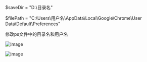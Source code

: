 
$saveDir = "D:\目录名"

$filePath = "C:\Users\用户名\AppData\Local\Google\Chrome\User Data\Default\Preferences"

修改ps文件中的目录名和用户名


![image](https://github.com/user-attachments/assets/8f90bf15-8c0a-4636-bca0-310c287f054a)

![image](https://github.com/user-attachments/assets/1ad2ef5e-1fb4-450c-96da-56edd9c0fe7a)
